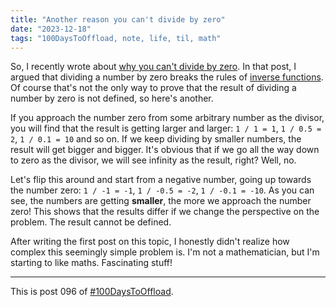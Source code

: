 ```yaml
---
title: "Another reason you can't divide by zero"
date: "2023-12-18"
tags: "100DaysToOffload, note, life, til, math"
---
```


So, I recently wrote about [why you can't divide by zero](/posts/2023-11-30-why-you-can't-divide-by-zero). In that post, I argued that dividing a number by zero breaks the rules of [inverse functions](https://en.m.wikipedia.org/wiki/Inverse_function). Of course that's not the only way to prove that the result of dividing a number by zero is not defined, so here's another.

If you approach the number zero from some arbitrary number as the divisor, you will find that the result is getting larger and larger: `1 / 1 = 1`, `1 / 0.5 = 2`, `1 / 0.1 = 10` and so on. If we keep dividing by smaller numbers, the result will get bigger and bigger. It's obvious that if we go all the way down to zero as the divisor, we will see infinity as the result, right? Well, no.

Let's flip this around and start from a negative number, going up towards the number zero: `1 / -1 = -1`, `1 / -0.5 = -2`, `1 / -0.1 = -10`. As you can see, the numbers are getting **smaller**, the more we approach the number zero! This shows that the results differ if we change the perspective on the problem. The result cannot be defined.

After writing the first post on this topic, I honestly didn't realize how complex this seemingly simple problem is. I'm not a mathematician, but I'm starting to like maths. Fascinating stuff!

---

This is post 096 of [#100DaysToOffload](https://100daystooffload.com/).

